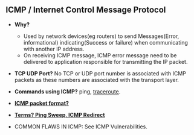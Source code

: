 ## ICMP / Internet Control Message Protocol
- **Why?** 
  - Used by network devices(eg routers) to send Messages(Error, informational) indicating(Success or failure) when communicating with another IP address.
  - On receiving ICMP message, ICMP error message need to be delivered to application responsible for transmitting the IP packet. 
- **TCP UDP Port?** No TCP or UDP port number is associated with ICMP packets as these numbers are associated with the transport layer.
- **Commands using ICMP?** ping, [traceroute](Trace_Route.md).
- **[ICMP packet format?](ICMP_Header.md)**
- **[Terms? Ping Sweep, ICMP Redirect](ICMP_Terms.md)**

- COMMON FLAWS IN ICMP: See ICMP Vulnerabilities.
